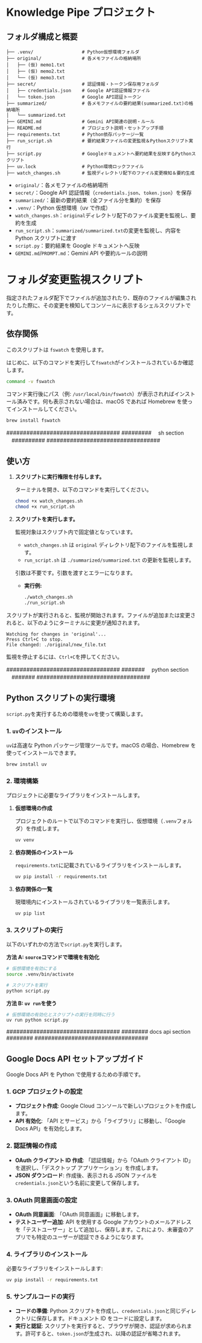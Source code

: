 # Knowledge Pipe プロジェクト

## フォルダ構成と概要

```
├── .venv/                  # Python仮想環境フォルダ
├── original/               # 各メモファイルの格納場所
│   ├── (仮) memo1.txt
│   ├── (仮) memo2.txt
│   └── (仮) memo3.txt
├── secret/                 # 認証情報・トークン保存用フォルダ
│   ├── credentials.json    # Google API認証情報ファイル
│   └── token.json          # Google API認証トークン
├── summarized/             # 各メモファイルの要約結果(summarized.txt)の格納場所
│   └── summarized.txt
├── GEMINI.md               # Gemini API関連の説明・ルール
├── README.md               # プロジェクト説明・セットアップ手順
├── requirements.txt        # Python依存パッケージ一覧
├── run_script.sh           # 要約結果ファイルの変更監視＆Pythonスクリプト実行
├── script.py               # Googleドキュメントへ要約結果を反映するPythonスクリプト
├── uv.lock                 # Python環境ロックファイル
├── watch_changes.sh        # 監視ディレクトリ配下のファイル変更検知＆要約生成
```

- `original/`：各メモファイルの格納場所
- `secret/`：Google API 認証情報（`credentials.json`、`token.json`）を保存
- `summarized/`：最新の要約結果（全ファイル分を集約）を保存
- `.venv/`：Python 仮想環境（uv で作成）
- `watch_changes.sh`：`original`ディレクトリ配下のファイル変更を監視し、要約を生成
- `run_script.sh`：`summarized/summarized.txt`の変更を監視し、内容を Python スクリプトに渡す
- `script.py`：要約結果を Google ドキュメントへ反映
- `GEMINI.md`/`PROMPT.md`：Gemini API や要約ルールの説明

# フォルダ変更監視スクリプト

指定されたフォルダ配下でファイルが追加されたり、既存のファイルが編集されたりした際に、その変更を検知してコンソールに表示するシェルスクリプトです。

## 依存関係

このスクリプトは `fswatch` を使用します。

はじめに、以下のコマンドを実行して`fswatch`がインストールされているか確認します。

```sh
command -v fswatch
```

コマンド実行後にパス（例: `/usr/local/bin/fswatch`）が表示されればインストール済みです。何も表示されない場合は、macOS であれば Homebrew を使ってインストールしてください。

```sh
brew install fswatch
```

##################################
#########　 sh section 　##########
##################################

## 使い方

1.  **スクリプトに実行権限を付与します。**

    ターミナルを開き、以下のコマンドを実行してください。

    ```sh
    chmod +x watch_changes.sh
    chmod +x run_script.sh
    ```

2.  **スクリプトを実行します。**

    監視対象はスクリプト内で固定値となっています。

    - `watch_changes.sh` は `original` ディレクトリ配下のファイルを監視します。
    - `run_script.sh` は `./summarized/summarized.txt` の更新を監視します。

    引数は不要です。引数を渡すとエラーになります。

    - **実行例:**

      ```sh
      ./watch_changes.sh
      ./run_script.sh
      ```

スクリプトが実行されると、監視が開始されます。ファイルが追加または変更されると、以下のようにターミナルに変更が通知されます。

```
Watching for changes in 'original'...
Press Ctrl+C to stop.
File changed: ./original/new_file.txt
```

監視を停止するには、`Ctrl+C`を押してください。

##################################
#######　 python section 　#######
##################################

## Python スクリプトの実行環境

`script.py`を実行するための環境を`uv`を使って構築します。

### 1. `uv`のインストール

`uv`は高速な Python パッケージ管理ツールです。macOS の場合、Homebrew を使ってインストールできます。

```sh
brew install uv
```

### 2. 環境構築

プロジェクトに必要なライブラリをインストールします。

1.  **仮想環境の作成**

    プロジェクトのルートで以下のコマンドを実行し、仮想環境（`.venv`フォルダ）を作成します。

    ```sh
    uv venv
    ```

2.  **依存関係のインストール**

    `requirements.txt`に記載されているライブラリをインストールします。

    ```sh
    uv pip install -r requirements.txt
    ```

3.  **依存関係の一覧**

    現環境内にインストールされているライブラリを一覧表示します。

    ```sh
    uv pip list
    ```

### 3. スクリプトの実行

以下のいずれかの方法で`script.py`を実行します。

**方法 A: `source`コマンドで環境を有効化**

```sh
# 仮想環境を有効にする
source .venv/bin/activate

# スクリプトを実行
python script.py
```

**方法 B: `uv run`を使う**

```sh
# 仮想環境の有効化とスクリプトの実行を同時に行う
uv run python script.py
```

##################################
######## docs api section ########
##################################

## Google Docs API セットアップガイド

Google Docs API を Python で使用するための手順です。

### 1. GCP プロジェクトの設定

- **プロジェクト作成**: Google Cloud コンソールで新しいプロジェクトを作成します。
- **API 有効化**: 「API とサービス」から「ライブラリ」に移動し、「Google Docs API」を有効化します。

### 2. 認証情報の作成

- **OAuth クライアント ID 作成**: 「認証情報」から「OAuth クライアント ID」を選択し、「デスクトップ アプリケーション」を作成します。
- **JSON ダウンロード**: 作成後、表示される JSON ファイルを`credentials.json`という名前に変更して保存します。

### 3. OAuth 同意画面の設定

- **OAuth 同意画面**: 「OAuth 同意画面」に移動します。
- **テストユーザー追加**: API を使用する Google アカウントのメールアドレスを「テストユーザー」として追加し、保存します。これにより、未審査のアプリでも特定のユーザーが認証できるようになります。

### 4. ライブラリのインストール

必要なライブラリをインストールします:

```bash
uv pip install -r requirements.txt
```

### 5. サンプルコードの実行

- **コードの準備**: Python スクリプトを作成し、`credentials.json`と同じディレクトリに保存します。ドキュメント ID をコードに設定します。
- **実行と認証**: スクリプトを実行すると、ブラウザが開き、認証が求められます。許可すると、`token.json`が生成され、以降の認証が省略されます。

